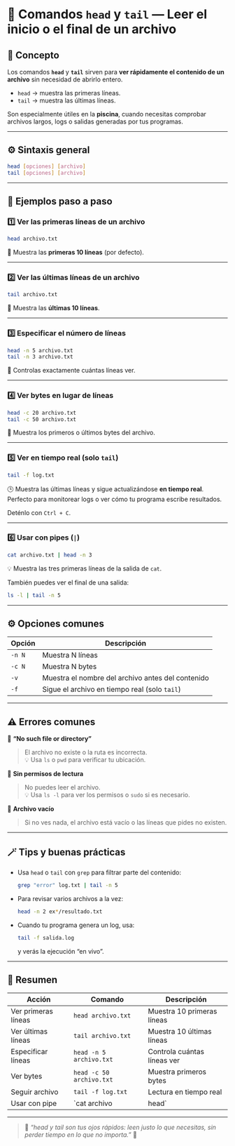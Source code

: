 # 📜 Comandos `head` y `tail` — Leer el inicio o el final de un archivo

## 🧠 Concepto
Los comandos **`head`** y **`tail`** sirven para **ver rápidamente el contenido de un archivo** sin necesidad de abrirlo entero.

- `head` → muestra las primeras líneas.  
- `tail` → muestra las últimas líneas.

Son especialmente útiles en la **piscina**, cuando necesitas comprobar archivos largos, logs o salidas generadas por tus programas.

---

## ⚙️ Sintaxis general

```bash
head [opciones] [archivo]
tail [opciones] [archivo]
```

---

## 📘 Ejemplos paso a paso

### 1️⃣ Ver las primeras líneas de un archivo
```bash
head archivo.txt
```
📄 Muestra las **primeras 10 líneas** (por defecto).

---

### 2️⃣ Ver las últimas líneas de un archivo
```bash
tail archivo.txt
```
📜 Muestra las **últimas 10 líneas**.

---

### 3️⃣ Especificar el número de líneas
```bash
head -n 5 archivo.txt
tail -n 3 archivo.txt
```
📏 Controlas exactamente cuántas líneas ver.

---

### 4️⃣ Ver bytes en lugar de líneas
```bash
head -c 20 archivo.txt
tail -c 50 archivo.txt
```
🔢 Muestra los primeros o últimos bytes del archivo.

---

### 5️⃣ Ver en tiempo real (solo `tail`)
```bash
tail -f log.txt
```
🕒 Muestra las últimas líneas y sigue actualizándose **en tiempo real**.  
Perfecto para monitorear logs o ver cómo tu programa escribe resultados.

Deténlo con `Ctrl + C`.

---

### 6️⃣ Usar con pipes (`|`)
```bash
cat archivo.txt | head -n 3
```
💡 Muestra las tres primeras líneas de la salida de `cat`.

También puedes ver el final de una salida:
```bash
ls -l | tail -n 5
```

---

## ⚙️ Opciones comunes

| Opción | Descripción |
|--------|--------------|
| `-n N` | Muestra N líneas |
| `-c N` | Muestra N bytes |
| `-v` | Muestra el nombre del archivo antes del contenido |
| `-f` | Sigue el archivo en tiempo real (solo `tail`) |

---

## ⚠️ Errores comunes

🚫 **“No such file or directory”**  
> El archivo no existe o la ruta es incorrecta.  
💡 Usa `ls` o `pwd` para verificar tu ubicación.

🚫 **Sin permisos de lectura**  
> No puedes leer el archivo.  
💡 Usa `ls -l` para ver los permisos o `sudo` si es necesario.

🚫 **Archivo vacío**  
> Si no ves nada, el archivo está vacío o las líneas que pides no existen.

---

## 🪄 Tips y buenas prácticas

- Usa `head` o `tail` con `grep` para filtrar parte del contenido:  
  ```bash
  grep "error" log.txt | tail -n 5
  ```
- Para revisar varios archivos a la vez:
  ```bash
  head -n 2 ex*/resultado.txt
  ```
- Cuando tu programa genera un log, usa:
  ```bash
  tail -f salida.log
  ```
  y verás la ejecución “en vivo”.

---

## 🎯 Resumen

| Acción | Comando | Descripción |
|--------|----------|-------------|
| Ver primeras líneas | `head archivo.txt` | Muestra 10 primeras líneas |
| Ver últimas líneas | `tail archivo.txt` | Muestra 10 últimas líneas |
| Especificar líneas | `head -n 5 archivo.txt` | Controla cuántas líneas ver |
| Ver bytes | `head -c 50 archivo.txt` | Muestra primeros bytes |
| Seguir archivo | `tail -f log.txt` | Lectura en tiempo real |
| Usar con pipe | `cat archivo | head` | Ver parte de una salida |

---

> 💬 *“head y tail son tus ojos rápidos: leen justo lo que necesitas, sin perder tiempo en lo que no importa.”* 👀
